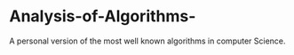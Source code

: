 # Analysis-of-Algorithms-
A personal version of the most well known algorithms in computer Science.
